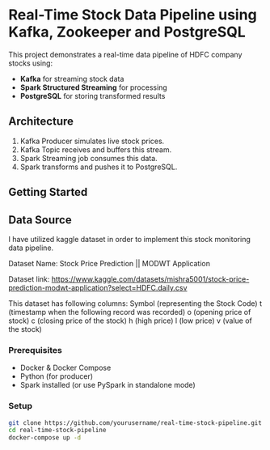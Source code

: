 # Real-Time Stock Data Pipeline using Kafka, Zookeeper and PostgreSQL

This project demonstrates a real-time data pipeline of HDFC company stocks using:

- **Kafka** for streaming stock data
- **Spark Structured Streaming** for processing
- **PostgreSQL** for storing transformed results

## Architecture

1. Kafka Producer simulates live stock prices.
2. Kafka Topic receives and buffers this stream.
3. Spark Streaming job consumes this data.
4. Spark transforms and pushes it to PostgreSQL.

## Getting Started

## Data Source
I have utilized kaggle dataset in order to implement this stock monitoring data pipeline.

Dataset Name: Stock Price Prediction || MODWT Application

Dataset link: https://www.kaggle.com/datasets/mishra5001/stock-price-prediction-modwt-application?select=HDFC.daily.csv

This dataset has following columns:
Symbol (representing the Stock Code)
t (timestamp when the following record was recorded)
o (opening price of stock)
c (closing price of the stock)
h (high price)
l (low price)
v (value of the stock)

### Prerequisites

- Docker & Docker Compose
- Python (for producer)
- Spark installed (or use PySpark in standalone mode)

### Setup

```bash
git clone https://github.com/yourusername/real-time-stock-pipeline.git
cd real-time-stock-pipeline
docker-compose up -d
